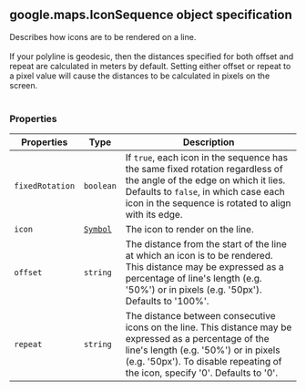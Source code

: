 <h2 id="IconSequence">
google.maps.IconSequence
object specification
</h2><p>Describes how icons are to be rendered on a line. <br><br> If your polyline is geodesic, then the distances specified for both offset and repeat are calculated in meters by default. Setting either offset or repeat to a pixel value will cause the distances to be calculated in pixels on the screen.<br><br></p><h3 id="devsite_header_74">Properties</h3><table summary="interface IconSequence - Properties" width="100%">
<thead>
<tr><th>Properties</th>
<th>Type</th>
<th>Description</th>
</tr></thead>
<tbody>
<tr>
<td><code>fixedRotation</code></td>
<td><code>boolean</code></td>
<td>If <code>true</code>, each icon in the sequence has the same fixed rotation regardless of the angle of the edge on which it lies. Defaults to <code>false</code>, in which case each icon in the sequence is rotated to align with its edge.</td>
</tr>
<tr>
<td><code>icon</code></td>
<td><code><a href="https://github.com/amenadiel/google-maps-documentation/blob/master/docs/google.maps.Symbol.md">Symbol</a></code></td>
<td>The icon to render on the line.</td>
</tr>
<tr>
<td><code>offset</code></td>
<td><code>string</code></td>
<td>The distance from the start of the line at which an icon is to be rendered. This distance may be expressed as a percentage of line's length (e.g. '50%') or in pixels (e.g. '50px'). Defaults to '100%'.</td>
</tr>
<tr>
<td><code>repeat</code></td>
<td><code>string</code></td>
<td>The distance between consecutive icons on the line. This distance may be expressed as a percentage of the line's length (e.g. '50%') or in pixels (e.g. '50px'). To disable repeating of the icon, specify '0'. Defaults to '0'.</td>
</tr>
</tbody>
</table>